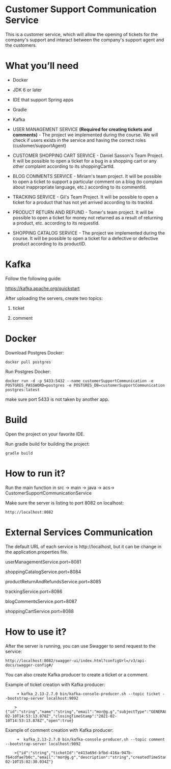 Customer Support Communication Service
======================================

This is a customer service, which will allow the opening of tickets for the company's support and interact between the company's support agent and the customers.

# What you’ll need

* Docker
* JDK 6 or later
* IDE that support Spring apps
* Gradle
* Kafka

* USER MANAGEMENT SERVICE **(Required for creating tickets and comments)** - The project we implemented during the course. We will check if users exists in the service and having the correct roles (customer/supportAgent)

* CUSTOMER SHOPPING CART SERVICE - Daniel Sasson's Team Project. It will be possible to open a ticket for a bug in a shopping cart or any other complaint according to its shoppingCartId.

* BLOG COMMENTS SERVICE - Miriam's team project. It will be possible to open a ticket to support a particular comment on a blog (to complain about inappropriate language, etc.) according to its commentId.

* TRACKING SERVICE - Gil's Team Project. It will be possible to open a ticket for a product that has not yet arrived according to its trackId.

* PRODUCT RETURN AND REFUND - Tomer's team project. It will be possible to open a ticket for money not returned as a result of returning a product, etc. according to its requestId.

* SHOPPING CATALOG SERVICE - The project we implemented during the course. It will be possible to open a ticket for a defective or defective product according to its productID.

# Kafka

Follow the following guide:

https://kafka.apache.org/quickstart

After uploading the servers, create two topics: 

1. ticket

2. comment 

# Docker

Download Postgres Docker:

    docker pull postgres

Run Postgres Docker:

    docker run -d -p 5433:5432 --name customerSupportCommunication -e POSTGRES_PASSWORD=postgres -e POSTGRES_DB=customerSupportCommunication postgres:latest

make sure port 5433 is not taken by another app.

# Build

Open the project on your favorite IDE.

Run gradle build for building the project:

    gradle build


# How to run it?

Run the main function in src -> main -> java -> acs-> CustomerSupportCommunicationService
    
Make sure the server is listing to port 8082 on localhost:

    http://localhost:8082
    
# External Services Communication

The default URL of each service is http://localhost, but it can be change in the application.properties file.

userManagementService.port=8081

shoppingCatalogService.port=8084

productReturnAndRefundsService.port=8085

trackingService.port=8086

blogCommentsService.port=8087

shoppingCartService.port=8088

# How to use it? 

After the server is running, you can use Swagger to send request to the service:

```
http://localhost:8082/swagger-ui/index.html?configUrl=/v3/api-docs/swagger-config#/
```
You can also create Kafka producer to create a ticket or a comment.

Example of ticket creation with Kafka producer:

         ➜ kafka_2.13-2.7.0 bin/kafka-console-producer.sh --topic ticket --bootstrap-server localhost:9092
         
        >{"id":"string","name":"string","email":"mor@g.g","subjectType":"GENERAL","externalId":"string","createdTimeStamp":"2021-02-10T14:53:13.878Z","closingTimeStamp":"2021-02-10T14:53:13.878Z","open":true}
        
Example of comment creation with Kafka producer:

         ➜  kafka_2.13-2.7.0 bin/kafka-console-producer.sh --topic comment --bootstrap-server localhost:9092
         
        >{"id":"string","ticketId":"e413a69d-bfbd-416a-947b-f64cdfae7b0c","email":"mor@g.g","description":"string","createdTimeStamp":"2021-02-10T15:02:30.034Z"}